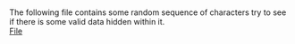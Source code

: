 <br>  The following file contains some random sequence of characters try to see if there is some valid data hidden within it.<br>
  <a href="./ksfk/rubbish.txt">File</a>
  <br>